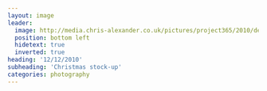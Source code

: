 ```yaml
---
layout: image
leader:
  image: http://media.chris-alexander.co.uk/pictures/project365/2010/dec/12/121210.jpg
  position: bottom left
  hidetext: true
  inverted: true
heading: '12/12/2010'
subheading: 'Christmas stock-up'
categories: photography
---
```

